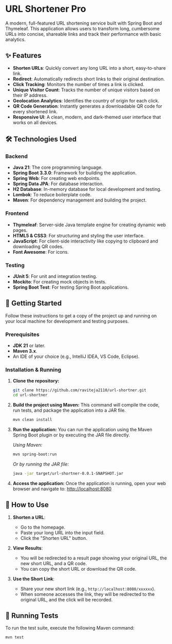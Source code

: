 # URL Shortener Pro

A modern, full-featured URL shortening service built with Spring Boot and Thymeleaf. This application allows users to transform long, cumbersome URLs into concise, shareable links and track their performance with basic analytics.

 <!-- It's a good idea to add a screenshot of your application here -->

## ✨ Features

- **Shorten URLs**: Quickly convert any long URL into a short, easy-to-share link.
- **Redirect**: Automatically redirects short links to their original destination.
- **Click Tracking**: Monitors the number of times a link is clicked.
- **Unique Visitor Count**: Tracks the number of unique visitors based on their IP address.
- **Geolocation Analytics**: Identifies the country of origin for each click.
- **QR Code Generation**: Instantly generates a downloadable QR code for every shortened link.
- **Responsive UI**: A clean, modern, and dark-themed user interface that works on all devices.

## 🛠️ Technologies Used

### Backend
- **Java 21**: The core programming language.
- **Spring Boot 3.3.0**: Framework for building the application.
- **Spring Web**: For creating web endpoints.
- **Spring Data JPA**: For database interaction.
- **H2 Database**: In-memory database for local development and testing.
- **Lombok**: To reduce boilerplate code.
- **Maven**: For dependency management and building the project.

### Frontend
- **Thymeleaf**: Server-side Java template engine for creating dynamic web pages.
- **HTML5 & CSS3**: For structuring and styling the user interface.
- **JavaScript**: For client-side interactivity like copying to clipboard and downloading QR codes.
- **Font Awesome**: For icons.

### Testing
- **JUnit 5**: For unit and integration testing.
- **Mockito**: For creating mock objects in tests.
- **Spring Boot Test**: For testing Spring Boot applications.

## 🚀 Getting Started

Follow these instructions to get a copy of the project up and running on your local machine for development and testing purposes.

### Prerequisites

- **JDK 21** or later.
- **Maven 3.x**.
- An IDE of your choice (e.g., IntelliJ IDEA, VS Code, Eclipse).

### Installation & Running

1.  **Clone the repository:**
    ```sh
    git clone https://github.com/raviteja2110/url-shortner.git
    cd url-shortner
    ```

2.  **Build the project using Maven:**
    This command will compile the code, run tests, and package the application into a JAR file.
    ```sh
    mvn clean install
    ```

3.  **Run the application:**
    You can run the application using the Maven Spring Boot plugin or by executing the JAR file directly.

    *Using Maven:*
    ```sh
    mvn spring-boot:run
    ```

    *Or by running the JAR file:*
    ```sh
    java -jar target/url-shortner-0.0.1-SNAPSHOT.jar
    ```

4.  **Access the application:**
    Once the application is running, open your web browser and navigate to:
    [http://localhost:8080](http://localhost:8080)

## 📝 How to Use

1.  **Shorten a URL**:
    -   Go to the homepage.
    -   Paste your long URL into the input field.
    -   Click the "Shorten URL" button.

2.  **View Results**:
    -   You will be redirected to a result page showing your original URL, the new short URL, and a QR code.
    -   You can copy the short URL or download the QR code.

3.  **Use the Short Link**:
    -   Share your new short link (e.g., `http://localhost:8080/xxxxxx`).
    -   When someone accesses the link, they will be redirected to the original URL, and the click will be recorded.

## 🧪 Running Tests

To run the test suite, execute the following Maven command:
```sh
mvn test
```
